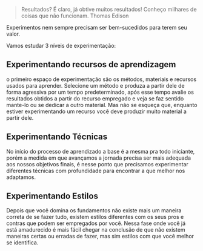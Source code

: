 > Resultados? É claro, já obtive muitos resultados! Conheço milhares de coisas que não funcionam.
> Thomas Edison

Experimentos nem sempre precisam ser bem-sucedidos para terem seu valor.

Vamos estudar 3 níveis de experimentação:

## Experimentando recursos de aprendizagem
o primeiro espaço de experimentação são os métodos, materiais e recursos usados para aprender. Selecione um método e produza a partir dele de forma agressiva por um tempo predeterminado, após esse tempo avalie os resultados obtidos a partir do recurso empregado e veja se faz sentido mante-lo ou se dedicar a outro material.
Mas não se esqueça que, enquanto estiver experimentando um recurso você deve produzir muito material a partir dele.

## Experimentando Técnicas
No início do processo de aprendizado a base é a mesma pra todo iniciante, porém a medida em que avançamos a jornada precisa ser mais adequada aos nossos objetivos finais, é nesse ponto que precisamos experimentar diferentes técnicas com profundidade para encontrar a que melhor nos adaptamos.

## Experimentando Estilos
Depois que você domina os fundamentos não existe mais um maneira correta de se fazer tudo, existem estilos diferentes com os seus pros e contras que podem ser empregados por você.
Nessa fase onde você já está amadurecido é mais fácil chegar na conclusão de que não existem maneiras certas ou erradas de fazer, mas sim estilos com que você melhor se identifica.